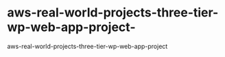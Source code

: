 # aws-real-world-projects-three-tier-wp-web-app-project-
aws-real-world-projects-three-tier-wp-web-app-project 
